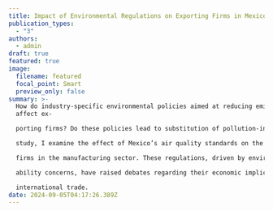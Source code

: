 ```yaml
---
title: Impact of Environmental Regulations on Exporting Firms in Mexico
publication_types:
  - "3"
authors:
  - admin
draft: true
featured: true
image:
  filename: featured
  focal_point: Smart
  preview_only: false
summary: >-
  How do industry-specific environmental policies aimed at reducing emissions
  affect ex-

  porting firms? Do these policies lead to substitution of pollution-intensive goods? In this

  study, I examine the effect of Mexico’s air quality standards on the export behavior of

  firms in the manufacturing sector. These regulations, driven by environmental sustain-

  ability concerns, have raised debates regarding their economic implications, particularly in

  international trade. 
date: 2024-09-05T04:17:26.389Z
---
```

